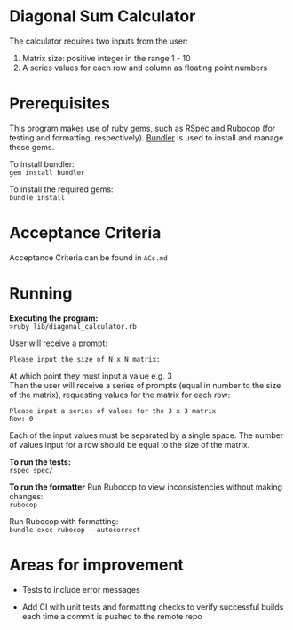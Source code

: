 # Diagonal Sum Calculator

The calculator requires two inputs from the user:
1. Matrix size: positive integer in the range 1 - 10
2. A series values for each row and column as floating point numbers

# Prerequisites
This program makes use of ruby gems, such as RSpec and Rubocop (for testing and formatting, respectively).
[Bundler](http://bundler.io/) is used to install and manage these gems.

To install bundler:     
`gem install bundler`

To install the required gems:   
`bundle install`

# Acceptance Criteria
Acceptance Criteria can be found in `ACs.md`

# Running
**Executing the program:**      
`>ruby lib/diagonal_calculator.rb`

User will receive a prompt:
```
Please input the size of N x N matrix:
```
At which point they must input a value e.g. 3   
Then the user will receive a series of prompts (equal in number to the size of the matrix), requesting
values for the matrix for each row:
```
Please input a series of values for the 3 x 3 matrix
Row: 0
```
Each of the input values must be separated by a single space. The number of values input for a row should be 
equal to the size of the matrix. 

**To run the tests:**       
`rspec spec/`

**To run the formatter**
Run Rubocop to view inconsistencies without making changes:     
`rubocop`

Run Rubocop with formatting:      
`bundle exec rubocop --autocorrect`

# Areas for improvement
 
 - Tests to include error messages
 
 - Add CI with unit tests and formatting checks to verify successful builds each time a commit
 is pushed to the remote repo
 




